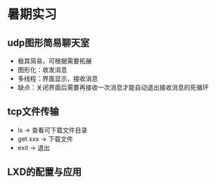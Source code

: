 # 暑期实习
## udp图形简易聊天室
- 极其简易，可根据需要拓展
- 图形化：收发消息
- 多线程：界面显示，接收消息
- 缺点：关闭界面后需要再接收一次消息才能自动退出接收消息的死循环

## tcp文件传输
- ls  ->  查看可下载文件目录
- get xxx  ->  下载文件
- exit  ->  退出

## LXD的配置与应用
